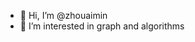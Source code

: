 - 👋 Hi, I’m @zhouaimin
- 👀 I’m interested in graph and algorithms


<!---
zhouaimin/zhouaimin is a ✨ special ✨ repository because its `README.md` (this file) appears on your GitHub profile.
You can click the Preview link to take a look at your changes.
--->
